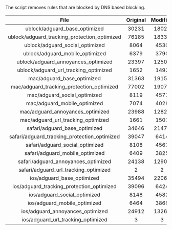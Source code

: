 The script removes rules that are blocked by DNS based blocking.


| File | Original | Modified |
|:----:|:-----:|:-----:|
| ublock/adguard_base_optimized | 30231 | 18022 |
| ublock/adguard_tracking_protection_optimized | 76185 | 18330 |
| ublock/adguard_social_optimized | 8064 | 4530 |
| ublock/adguard_mobile_optimized | 6379 | 3790 |
| ublock/adguard_annoyances_optimized | 23397 | 12507 |
| ublock/adguard_url_tracking_optimized | 1652 | 1492 |
| mac/adguard_base_optimized | 31363 | 19154 |
| mac/adguard_tracking_protection_optimized | 77002 | 19078 |
| mac/adguard_social_optimized | 8119 | 4577 |
| mac/adguard_mobile_optimized | 7074 | 4028 |
| mac/adguard_annoyances_optimized | 23988 | 12825 |
| mac/adguard_url_tracking_optimized | 1661 | 1501 |
| safari/adguard_base_optimized | 34646 | 21475 |
| safari/adguard_tracking_protection_optimized | 39047 | 6414 |
| safari/adguard_social_optimized | 8108 | 4561 |
| safari/adguard_mobile_optimized | 6409 | 3825 |
| safari/adguard_annoyances_optimized | 24138 | 12902 |
| safari/adguard_url_tracking_optimized | 2 | 2 |
| ios/adguard_base_optimized | 35494 | 22060 |
| ios/adguard_tracking_protection_optimized | 39096 | 6424 |
| ios/adguard_social_optimized | 8148 | 4582 |
| ios/adguard_mobile_optimized | 6464 | 3866 |
| ios/adguard_annoyances_optimized | 24912 | 13265 |
| ios/adguard_url_tracking_optimized | 3 | 3 |